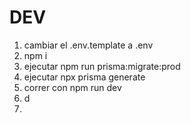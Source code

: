 

# DEV
1. cambiar el .env.template a .env
2. npm i
3. ejecutar npm run prisma:migrate:prod
4. ejecutar npx prisma generate
5. correr con npm run dev
6. d
7. 
